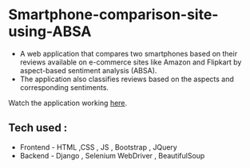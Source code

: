 # Smartphone-comparison-site-using-ABSA
* A  web application that compares two smartphones based on their reviews available on e-commerce sites like Amazon and Flipkart by aspect-based sentiment analysis (ABSA).
* The application also classifies reviews based on the aspects and corresponding sentiments.

Watch the application working [here](https://drive.google.com/file/d/1q_yJoQEvk8jcE3dYox-SrEeAKDFQ7TWG/view?usp=sharing).

## Tech used :
* Frontend - HTML ,CSS , JS , Bootstrap , JQuery
* Backend - Django , Selenium WebDriver , BeautifulSoup

